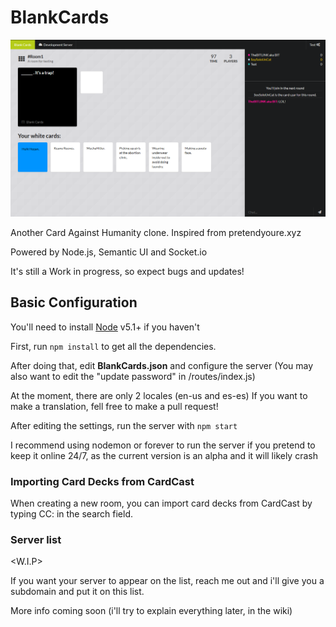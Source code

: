 # BlankCards
![Screenshot](/public/screenshot.png?raw=true)

Another Card Against Humanity clone. Inspired from pretendyoure.xyz

Powered by Node.js, Semantic UI and Socket.io

It's still a Work in progress, so expect bugs and updates!

## Basic Configuration

You'll need to install [Node](https://nodejs.org/) v5.1+ if you haven't

First, run `npm install` to get all the dependencies.

After doing that, edit **BlankCards.json** and configure the server
(You may also want to edit the "update password" in /routes/index.js)

At the moment, there are only 2 locales (en-us and es-es)
If you want to make a translation, fell free to make a pull request!

After editing the settings, run the server with `npm start`

I recommend using nodemon or forever to run the server if you pretend to keep it online 24/7, as the current version is an alpha and it will likely crash

### Importing Card Decks from CardCast

When creating a new room, you can import card decks from CardCast by typing CC:<id> in the search field.

### Server list

<W.I.P>

If you want your server to appear on the list, reach me out and i'll give you a subdomain and put it on this list.

More info coming soon (i'll try to explain everything later, in the wiki)
